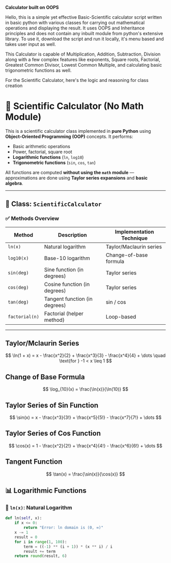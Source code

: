 **Calculator built on OOPS**



Hello, this is a simple yet effective Basic-Scientific calculator script written in basic python with various classes for carrying out mathematical operations and displaying the result.
It uses OOPS and Inheritance principles and does not contain any inbuilt module from python's extensive library.
To use it, download the script and run it locally, it's menu based and takes user input as well.


This Calculator is capable of Multiplication, Addition, Subtraction, Division along with a few complex features like exponents, Square roots, Factorial, Greatest Common Divisor, Lowest Common Multiple, and calculating basic trigonometric functions as well.


For the Scientific Calculator, here's the logic and reasoning for class creation


# 📐 Scientific Calculator (No Math Module)

This is a scientific calculator class implemented in **pure Python** using **Object-Oriented Programming (OOP)** concepts. It performs:

- Basic arithmetic operations
- Power, factorial, square root
- **Logarithmic functions** (`ln`, `log10`)
- **Trigonometric functions** (`sin`, `cos`, `tan`)

All functions are computed **without using the `math` module** — approximations are done using **Taylor series expansions** and **basic algebra**.

---

## 🧠 Class: `ScientificCalculator`

### ✅ Methods Overview

| Method       | Description                         | Implementation Technique       |
|--------------|-------------------------------------|--------------------------------|
| `ln(x)`      | Natural logarithm                   | Taylor/Maclaurin series        |
| `log10(x)`   | Base-10 logarithm                   | Change-of-base formula         |
| `sin(deg)`   | Sine function (in degrees)          | Taylor series                  |
| `cos(deg)`   | Cosine function (in degrees)        | Taylor series                  |
| `tan(deg)`   | Tangent function (in degrees)       | sin / cos                      |
| `factorial(n)` | Factorial (helper method)        | Loop-based                     |

---

## Taylor/Mclaurin Series 
$$
\ln(1 + x) = x - \frac{x^2}{2} + \frac{x^3}{3} - \frac{x^4}{4} + \dots
\quad \text{for } -1 < x \leq 1
$$
 

## Change of Base Formula
$$
\log_{10}(x) = \frac{\ln(x)}{\ln(10)}
$$


## Taylor Series of Sin Function
$$
\sin(x) = x - \frac{x^3}{3!} + \frac{x^5}{5!} - \frac{x^7}{7!} + \dots
$$


## Taylor Series of Cos Function
$$
\cos(x) = 1 - \frac{x^2}{2!} + \frac{x^4}{4!} - \frac{x^6}{6!} + \dots
$$


## Tangent Function
$$
\tan(x) = \frac{\sin(x)}{\cos(x)}
$$




## 📊 Logarithmic Functions

### 🔹 `ln(x)`: Natural Logarithm

```python
def ln(self, x):
    if x <= 0:
        return "Error: ln domain is (0, ∞)"
    x -= 1
    result = 0
    for i in range(1, 100):
        term = ((-1) ** (i + 1)) * (x ** i) / i
        result += term
    return round(result, 6)
